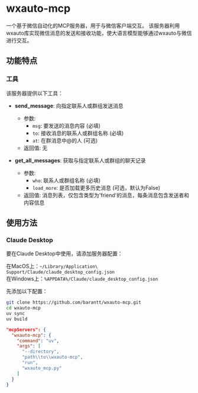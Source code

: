 # wxauto-mcp

一个基于微信自动化的MCP服务器，用于与微信客户端交互。
该服务器利用wxauto库实现微信消息的发送和接收功能，使大语言模型能够通过wxauto与微信进行交互。


## 功能特点

### 工具

该服务器提供以下工具：

- **send_message**: 向指定联系人或群组发送消息
  - 参数:
    - `msg`: 要发送的消息内容 (必填)
    - `to`: 接收消息的联系人或群组名称 (必填)
    - `at`: 在群消息中@的人 (可选)
  - 返回值: 无

- **get_all_messages**: 获取与指定联系人或群组的聊天记录
  - 参数:
    - `who`: 联系人或群组名称 (必填)
    - `load_more`: 是否加载更多历史消息 (可选，默认为False)
  - 返回值: 消息列表，仅包含类型为'friend'的消息，每条消息包含发送者和内容信息

## 使用方法

### Claude Desktop

要在Claude Desktop中使用，请添加服务器配置：

在MacOS上：`~/Library/Application\ Support/Claude/claude_desktop_config.json`  
在Windows上：`%APPDATA%/Claude/claude_desktop_config.json`


先添加以下配置：

```bash
git clone https://github.com/barantt/wxauto-mcp.git
cd wxauto-mcp
uv sync
uv build
```

```json
"mcpServers": {
  "wxauto-mcp": {
    "command": "uv",
    "args": [
      "--directory",
      "path\\to\\wxauto-mcp",
      "run",
      "wxauto_mcp.py"
    ]
  }
}
